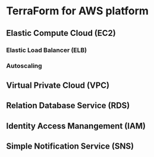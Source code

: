 # TerraForm for AWS platform
## Elastic Compute Cloud (EC2)
### Elastic Load Balancer (ELB)
### Autoscaling
## Virtual Private Cloud (VPC)
## Relation Database Service (RDS)
## Identity Access Manangement (IAM)
## Simple Notification Service (SNS)

